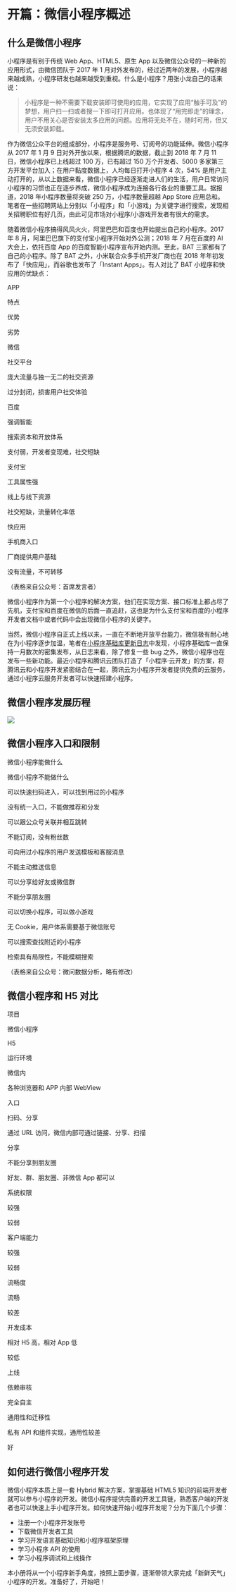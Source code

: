# 开篇：微信小程序概述

## 什么是微信小程序

小程序是有别于传统 Web App、HTML5、原生 App 以及微信公众号的一种新的应用形式，由微信团队于 2017 年 1 月对外发布的，经过近两年的发展，小程序越来越成熟，小程序研发也越来越受到重视。什么是小程序？用张小龙自己的话来说：

> 小程序是一种不需要下载安装即可使用的应用，它实现了应用“触手可及”的梦想，用户扫一扫或者搜一下即可打开应用。也体现了“用完即走”的理念，用户不用关心是否安装太多应用的问题。应用将无处不在，随时可用，但又无须安装卸载。

作为微信公众平台的组成部分，小程序是服务号、订阅号的功能延伸。微信小程序从 2017 年 1 月 9 日对外开放以来，根据腾讯的数据，截止到 2018 年 7 月 11 日，微信小程序已上线超过 100 万，已有超过 150 万个开发者、5000 多家第三方开发平台加入；在用户黏度数据上，人均每日打开小程序 4 次，54% 是用户主动打开的，从以上数据来看，微信小程序已经逐渐走进人们的生活，用户日常访问小程序的习惯也正在逐步养成，微信小程序成为连接各行各业的重要工具。据报道，2018 年小程序数量将突破 250 万，小程序数量超越 App Store 应用总和。笔者在一些招聘网站上分别以「小程序」和「小游戏」为关键字进行搜索，发现相关招聘职位有好几页，由此可见市场对小程序/小游戏开发者有很大的需求。

随着微信小程序搞得风风火火，阿里巴巴和百度也开始提出自己的小程序。2017 年 8 月，阿里巴巴旗下的支付宝小程序开始对外公测；2018 年 7 月在百度的 AI 大会上，依托百度 App 的百度智能小程序宣布开始内测。至此，BAT 三家都有了自己的小程序。除了 BAT 之外，小米联合众多手机开发厂商也在 2018 年年初发布了「快应用」，而谷歌也发布了「Instant Apps」。有人对比了 BAT 小程序和快应用的优缺点：

APP

特点

优势

劣势

微信

社交平台

庞大流量与独一无二的社交资源

过分封闭，损害用户社交体验

百度

强调智能

搜索资本和开放体系

支付弱，开发者变现难，社交短缺

支付宝

工具属性强

线上与线下资源

社交短缺，流量转化率低

快应用

手机商入口

厂商提供用户基础

没有流量，不可转移

（表格来自公众号：首席发言者）

微信小程序作为第一个小程序的解决方案，他们在实现方案、接口标准上都占尽了先机，支付宝和百度在微信的后面一直追赶，这也是为什么支付宝和百度的小程序开发者文档中或者代码中会出现微信小程序的关键字。

当然，微信小程序自正式上线以来，一直在不断地开放平台能力，微信极有耐心地在为小程序逐步加温，笔者在[小程序基础库更新日志](https://developers.weixin.qq.com/miniprogram/dev/framework/release.html)中发现，小程序基础库一直保持一月数次的密集发布，从日志来看，除了修复一些 bug 之外，微信小程序也在发布一些新功能。最近小程序和腾讯云团队打造了「小程序·云开发」的方案，将腾讯云和小程序开发紧密结合在一起，腾讯云为小程序开发者提供免费的云服务，通过小程序云服务开发者可以快速搭建小程序。

## 微信小程序发展历程

![](https://p1-jj.byteimg.com/tos-cn-i-t2oaga2asx/gold-user-assets/2018/8/27/1657939f5bdea657~tplv-t2oaga2asx-jj-mark:1512:0:0:0:q75.png?w=1116&h=913&f=png&s=72976)

## 微信小程序入口和限制

微信小程序能做什么

微信小程序不能做什么

可以快速扫码进入，可以找到用过的小程序

没有统一入口，不能做推荐和分发

可以跟公众号关联并相互跳转

不能订阅，没有粉丝数

可向用过小程序的用户发送模板和客服消息

不能主动推送信息

可以分享给好友或微信群

不能分享朋友圈

可以切换小程序，可以做小游戏

无 Cookie，用户体系需要基于微信账号

可以搜索查找附近的小程序

检索具有局限性，不能模糊搜索

（表格来自公众号：微问数据分析，略有修改）

## 微信小程序和 H5 对比

项目

微信小程序

H5

运行环境

微信内

各种浏览器和 APP 内部 WebView

入口

扫码、分享

通过 URL 访问，微信内部可通过链接、分享、扫描

分享

不能分享到朋友圈

好友、群、朋友圈、非微信 App 都可以

系统权限

较强

较弱

客户端能力

较强

较弱

流畅度

流畅

较差

开发成本

相对 H5 高，相对 App 低

较低

上线

依赖审核

完全自主

通用性和迁移性

私有 API 和组件实现，通用性较差

好

## 如何进行微信小程序开发

微信小程序本质上是一套 Hybrid 解决方案，掌握基础 HTML5 知识的前端开发者就可以参与小程序的开发。微信小程序提供完善的开发工具链，熟悉客户端的开发者也可以快速上手小程序开发。如何快速开始小程序开发呢？分为下面几个步骤：

*   注册一个小程序开发账号
*   下载微信开发者工具
*   学习开发语言基础知识和小程序框架原理
*   学习小程序 API 的使用
*   学习小程序调试和上线操作

本小册将从一个小程序新手角度，按照上面步骤，逐渐带领大家完成「新鲜天气」小程序的开发。准备好了，开始吧！